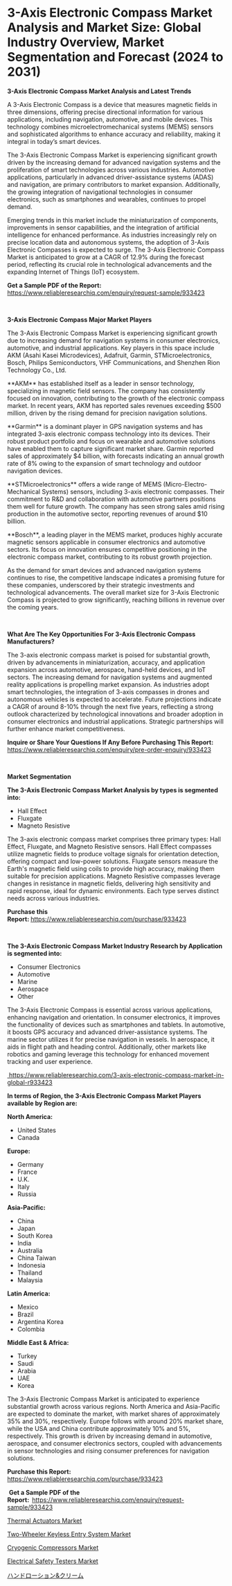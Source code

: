 <p><h1>3-Axis Electronic Compass Market Analysis and Market Size: Global Industry Overview, Market Segmentation and Forecast (2024 to 2031)</h1></p><p><strong>3-Axis Electronic Compass Market Analysis and Latest Trends</strong></p>
<p><p>A 3-Axis Electronic Compass is a device that measures magnetic fields in three dimensions, offering precise directional information for various applications, including navigation, automotive, and mobile devices. This technology combines microelectromechanical systems (MEMS) sensors and sophisticated algorithms to enhance accuracy and reliability, making it integral in today’s smart devices.</p><p>The 3-Axis Electronic Compass Market is experiencing significant growth driven by the increasing demand for advanced navigation systems and the proliferation of smart technologies across various industries. Automotive applications, particularly in advanced driver-assistance systems (ADAS) and navigation, are primary contributors to market expansion. Additionally, the growing integration of navigational technologies in consumer electronics, such as smartphones and wearables, continues to propel demand.</p><p>Emerging trends in this market include the miniaturization of components, improvements in sensor capabilities, and the integration of artificial intelligence for enhanced performance. As industries increasingly rely on precise location data and autonomous systems, the adoption of 3-Axis Electronic Compasses is expected to surge. The 3-Axis Electronic Compass Market is anticipated to grow at a CAGR of 12.9% during the forecast period, reflecting its crucial role in technological advancements and the expanding Internet of Things (IoT) ecosystem.</p></p>
<p><strong>Get a Sample PDF of the Report:&nbsp;</strong> <a href="https://www.reliableresearchiq.com/enquiry/request-sample/933423">https://www.reliableresearchiq.com/enquiry/request-sample/933423</a></p>
<p>&nbsp;</p>
<p><strong>3-Axis Electronic Compass Major Market Players</strong></p>
<p><p>The 3-Axis Electronic Compass Market is experiencing significant growth due to increasing demand for navigation systems in consumer electronics, automotive, and industrial applications. Key players in this space include AKM (Asahi Kasei Microdevices), Adafruit, Garmin, STMicroelectronics, Bosch, Philips Semiconductors, VHF Communications, and Shenzhen Rion Technology Co., Ltd.</p><p>**AKM** has established itself as a leader in sensor technology, specializing in magnetic field sensors. The company has consistently focused on innovation, contributing to the growth of the electronic compass market. In recent years, AKM has reported sales revenues exceeding $500 million, driven by the rising demand for precision navigation solutions.</p><p>**Garmin** is a dominant player in GPS navigation systems and has integrated 3-axis electronic compass technology into its devices. Their robust product portfolio and focus on wearable and automotive solutions have enabled them to capture significant market share. Garmin reported sales of approximately $4 billion, with forecasts indicating an annual growth rate of 8% owing to the expansion of smart technology and outdoor navigation devices.</p><p>**STMicroelectronics** offers a wide range of MEMS (Micro-Electro-Mechanical Systems) sensors, including 3-axis electronic compasses. Their commitment to R&D and collaboration with automotive partners positions them well for future growth. The company has seen strong sales amid rising production in the automotive sector, reporting revenues of around $10 billion.</p><p>**Bosch**, a leading player in the MEMS market, produces highly accurate magnetic sensors applicable in consumer electronics and automotive sectors. Its focus on innovation ensures competitive positioning in the electronic compass market, contributing to its robust growth projection.</p><p>As the demand for smart devices and advanced navigation systems continues to rise, the competitive landscape indicates a promising future for these companies, underscored by their strategic investments and technological advancements. The overall market size for 3-Axis Electronic Compass is projected to grow significantly, reaching billions in revenue over the coming years.</p></p>
<p>&nbsp;</p>
<p><strong>What Are The Key Opportunities For 3-Axis Electronic Compass Manufacturers?</strong></p>
<p><p>The 3-axis electronic compass market is poised for substantial growth, driven by advancements in miniaturization, accuracy, and application expansion across automotive, aerospace, hand-held devices, and IoT sectors. The increasing demand for navigation systems and augmented reality applications is propelling market expansion. As industries adopt smart technologies, the integration of 3-axis compasses in drones and autonomous vehicles is expected to accelerate. Future projections indicate a CAGR of around 8-10% through the next five years, reflecting a strong outlook characterized by technological innovations and broader adoption in consumer electronics and industrial applications. Strategic partnerships will further enhance market competitiveness.</p></p>
<p><strong>Inquire or Share Your Questions If Any Before Purchasing This Report:</strong> <a href="https://www.reliableresearchiq.com/enquiry/pre-order-enquiry/933423">https://www.reliableresearchiq.com/enquiry/pre-order-enquiry/933423</a></p>
<p>&nbsp;</p>
<p><strong>Market Segmentation</strong></p>
<p><strong>The 3-Axis Electronic Compass Market Analysis by types is segmented into:</strong></p>
<p><ul><li>Hall Effect</li><li>Fluxgate</li><li>Magneto Resistive</li></ul></p>
<p><p>The 3-axis electronic compass market comprises three primary types: Hall Effect, Fluxgate, and Magneto Resistive sensors. Hall Effect compasses utilize magnetic fields to produce voltage signals for orientation detection, offering compact and low-power solutions. Fluxgate sensors measure the Earth's magnetic field using coils to provide high accuracy, making them suitable for precision applications. Magneto Resistive compasses leverage changes in resistance in magnetic fields, delivering high sensitivity and rapid response, ideal for dynamic environments. Each type serves distinct needs across various industries.</p></p>
<p><strong>Purchase this Report:&nbsp;</strong><a href="https://www.reliableresearchiq.com/purchase/933423">https://www.reliableresearchiq.com/purchase/933423</a></p>
<p>&nbsp;</p>
<p><strong>The 3-Axis Electronic Compass Market Industry Research by Application is segmented into:</strong></p>
<p><ul><li>Consumer Electronics</li><li>Automotive</li><li>Marine</li><li>Aerospace</li><li>Other</li></ul></p>
<p><p>The 3-Axis Electronic Compass is essential across various applications, enhancing navigation and orientation. In consumer electronics, it improves the functionality of devices such as smartphones and tablets. In automotive, it boosts GPS accuracy and advanced driver-assistance systems. The marine sector utilizes it for precise navigation in vessels. In aerospace, it aids in flight path and heading control. Additionally, other markets like robotics and gaming leverage this technology for enhanced movement tracking and user experience.</p></p>
<p><a href="https://www.reliableresearchiq.com/3-axis-electronic-compass-market-in-global-r933423">&nbsp;https://www.reliableresearchiq.com/3-axis-electronic-compass-market-in-global-r933423</a></p>
<p><strong>In terms of Region, the 3-Axis Electronic Compass Market Players available by Region are:</strong></p>
<p>
    <p> <strong> North America: </strong>
        <ul>
            <li>United States</li>
            <li>Canada</li>
        </ul>
        </p> 
    <p> <strong> Europe: </strong>
        <ul>
            <li>Germany</li>
            <li>France</li>
            <li>U.K.</li>
            <li>Italy</li>
            <li>Russia</li>
        </ul>
        </p> 
    <p> <strong> Asia-Pacific: </strong>
        <ul>
            <li>China</li>
            <li>Japan</li>
            <li>South Korea</li>
            <li>India</li>
            <li>Australia</li>
            <li>China Taiwan</li>
            <li>Indonesia</li>
            <li>Thailand</li>
            <li>Malaysia</li>
        </ul>
        </p> 
    <p> <strong> Latin America: </strong>
        <ul>
            <li>Mexico</li>
            <li>Brazil</li>
            <li>Argentina Korea</li>
            <li>Colombia</li>
        </ul>
        </p> 
    <p> <strong> Middle East & Africa: </strong>
        <ul>
            <li>Turkey</li>
            <li>Saudi</li>
            <li>Arabia</li>
            <li>UAE</li>
            <li>Korea</li>
        </ul>
    </p>
    </p>
<p><p>The 3-Axis Electronic Compass Market is anticipated to experience substantial growth across various regions. North America and Asia-Pacific are expected to dominate the market, with market shares of approximately 35% and 30%, respectively. Europe follows with around 20% market share, while the USA and China contribute approximately 10% and 5%, respectively. This growth is driven by increasing demand in automotive, aerospace, and consumer electronics sectors, coupled with advancements in sensor technologies and rising consumer preferences for navigation solutions.</p></p>
<p><strong>Purchase this Report: </strong><a href="https://www.reliableresearchiq.com/purchase/933423">https://www.reliableresearchiq.com/purchase/933423</a></p>
<p>&nbsp;<strong>Get a Sample PDF of the Report:&nbsp;&nbsp;</strong><a href="https://www.reliableresearchiq.com/enquiry/request-sample/933423">https://www.reliableresearchiq.com/enquiry/request-sample/933423</a></p>
<p><strong></strong></p>
<p><p><a href="https://www.linkedin.com/pulse/future-trends-global-thermal-actuators-market-insights-analysis-hmdre?trackingId=YtkwgMJaRryc31H2DGevQw%3D%3D">Thermal Actuators Market</a></p><p><a href="https://issuu.com/reportprime-2/docs/two-wheeler-keyless-entry-system-ma_96db385e78318f">Two-Wheeler Keyless Entry System Market</a></p><p><a href="https://www.linkedin.com/pulse/global-perspectives-cryogenic-compressors-market-trends-bkooe?trackingId=DK8Rvj4QSfWkzJekcU64uQ%3D%3D">Cryogenic Compressors Market</a></p><p><a href="https://medium.com/@lanellmagettlz8m/emerging-electrical-safety-testers-market-opportunities-market-analysis-for-investors-and-cbe287573528">Electrical Safety Testers Market</a></p><p><a href="https://medium.com/@mayeuwjvassey/hand-lotion-cream-market-%E3%81%AF-%E3%82%B3%E3%82%B9%E3%83%88%E7%AE%A1%E7%90%86%E3%81%A8%E5%8A%B9%E7%8E%87%E5%90%91%E4%B8%8A%E3%82%92%E5%84%AA%E5%85%88%E3%81%97%E3%81%BE%E3%81%99-%E3%81%95%E3%82%89%E3%81%AB-%E5%A0%B1%E5%91%8A%E6%9B%B8%E3%81%AF%E5%B8%82%E5%A0%B4%E3%81%AE%E9%9C%80%E8%A6%81%E9%9D%A2%E3%81%A8%E4%BE%9B%E7%B5%A6%E9%9D%A2%E3%81%AE%E4%B8%A1%E6%96%B9%E3%82%92%E3%82%AB%E3%83%90%E3%83%BC%E3%81%97%E3%81%A6%E3%81%84%E3%81%BE%E3%81%99-hand-lotion-cream-054106d0c7f2">ハンドローション&クリーム</a></p></p>